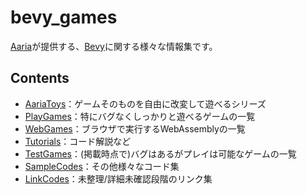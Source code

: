 # bevy_games
[Aaria](https://www.aaria.net/)が提供する、[Bevy](https://bevyengine.org/)に関する様々な情報集です。

## Contents
- [AariaToys](https://github.com/Aariar/bevy_games/tree/main/AariaToys)：ゲームそのものを自由に改変して遊べるシリーズ
- [PlayGames](https://github.com/Aariar/bevy_games/blob/main/PlayGames.md)：特にバグなくしっかりと遊べるゲームの一覧
- [WebGames](https://github.com/Aariar/bevy_games/blob/main/WebGames.md)：ブラウザで実行するWebAssemblyの一覧
- [Tutorials](https://github.com/Aariar/bevy_games/blob/main/Tutorials.md)：コード解説など
- [TestGames](https://github.com/Aariar/bevy_games/blob/main/TestGames.md)：(掲載時点で)バグはあるがプレイは可能なゲームの一覧
- [SampleCodes](https://github.com/Aariar/bevy_games/blob/main/SampleCodes.md)：その他様々なコード集
- [LinkCodes](https://github.com/Aariar/bevy_games/blob/main/LinkCodes.md)：未整理/詳細未確認段階のリンク集

